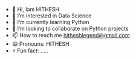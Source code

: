 - 👋 Hi, Iam HITHESH
- 👀 I’m interested in Data Science
- 🌱 I’m currently learning Python
- 💞️ I’m looking to collaborate on Python projects
- 📫 How to reach me hitheshlegend@gmail.com
- 😄 Pronouns: HITHESH
- ⚡ Fun fact: .....

<!---
Hithe21/Hithe21 is a ✨ special ✨ repository because its `README.md` (this file) appears on your GitHub profile.
You can click the Preview link to take a look at your changes.
--->
